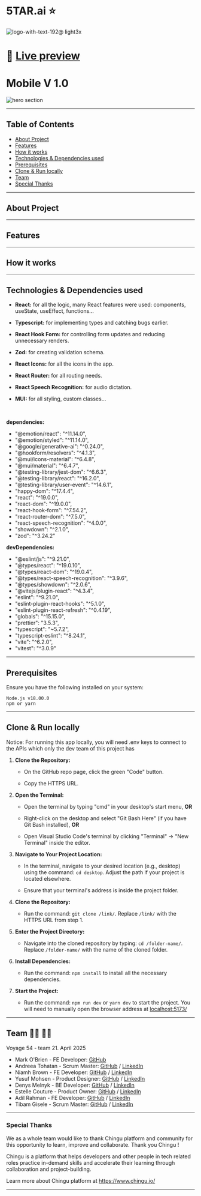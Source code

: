 # 5TAR.ai ⭐
![logo-with-text-192@ light3x](https://github.com/user-attachments/assets/99dcca95-cb5f-4a90-8175-ad835cedfc79)


# 🔗 [Live preview](https://5starai.netlify.app/)

# Mobile V 1.0
![hero section](https://github.com/user-attachments/assets/a983de40-104d-49f6-9ae4-661e9855ccd7)

---

## Table of Contents

- [About Project](#about-project)
- [Features](#features)
- [How it works](#how-it-works)
- [Technologies & Dependencies used](#technologies--dependencies-used)
- [Prerequisites](#prerequisites)
- [Clone & Run locally](#clone--run-locally)
- [Team](#team)
- [Special Thanks](#special-thanks)

---

## About Project

---

## Features

---

## How it works

---

## Technologies & Dependencies used

- **React:** for all the logic, many React features were used: components, useState, useEffect, functions...

- **Typescript:** for implementing types and catching bugs earlier.

- **React Hook Form:** for controlling form updates and reducing unnecessary renders.

- **Zod:** for creating validation schema.

- **React Icons:** for all the icons in the app.

- **React Router:** for all routing needs.

- **React Speech Recognition:** for audio dictation.

- **MUI:** for all styling, custom classes...

<br>

**dependencies:**

- "@emotion/react": "^11.14.0",
- "@emotion/styled": "^11.14.0",
- "@google/generative-ai": "^0.24.0",
- "@hookform/resolvers": "^4.1.3",
- "@mui/icons-material": "^6.4.8",
- "@mui/material": "^6.4.7",
- "@testing-library/jest-dom": "^6.6.3",
- "@testing-library/react": "^16.2.0",
- "@testing-library/user-event": "^14.6.1",
- "happy-dom": "^17.4.4",
- "react": "^19.0.0",
- "react-dom": "^19.0.0",
- "react-hook-form": "^7.54.2",
- "react-router-dom": "^7.5.0",
- "react-speech-recognition": "^4.0.0",
- "showdown": "^2.1.0",
- "zod": "^3.24.2"

**devDependencies:**

- "@eslint/js": "^9.21.0",
- "@types/react": "^19.0.10",
- "@types/react-dom": "^19.0.4",
- "@types/react-speech-recognition": "^3.9.6",
- "@types/showdown": "^2.0.6",
- "@vitejs/plugin-react": "^4.3.4",
- "eslint": "^9.21.0",
- "eslint-plugin-react-hooks": "^5.1.0",
- "eslint-plugin-react-refresh": "^0.4.19",
- "globals": "^15.15.0",
- "prettier": "3.5.3",
- "typescript": "~5.7.2",
- "typescript-eslint": "^8.24.1",
- "vite": "^6.2.0",
- "vitest": "^3.0.9"

---

## Prerequisites

Ensure you have the following installed on your system:

    Node.js v18.00.0
    npm or yarn

---

## Clone & Run locally

Notice: For running this app locally, you will need .env keys to connect to the APIs which only the dev team of this project has

1. **Clone the Repository:**

    - On the GitHub repo page, click the green "Code" button.

    - Copy the HTTPS URL.

2. **Open the Terminal:**

    - Open the terminal by typing "cmd" in your desktop's start menu, **OR**

    - Right-click on the desktop and select "Git Bash Here" (if you have Git Bash installed), **OR**

    - Open Visual Studio Code's terminal by clicking "Terminal" -> "New Terminal" inside the editor.

3. **Navigate to Your Project Location:**

    - In the terminal, navigate to your desired location (e.g., desktop) using the command: `cd desktop`. Adjust the path if your project is located elsewhere.

    - Ensure that your terminal's address is inside the project folder.

4. **Clone the Repository:**

    - Run the command: `git clone /link/`. Replace `/link/` with the HTTPS URL from step 1.

5. **Enter the Project Directory:**

    - Navigate into the cloned repository by typing: `cd /folder-name/`. Replace `/folder-name/` with the name of the cloned folder.

6. **Install Dependencies:**

    - Run the command: `npm install` to install all the necessary dependencies.

7. **Start the Project:**

    - Run the command: `npm run dev` or `yarn dev` to start the project. You will need to manually open the browser address at [localhost:5173/](http://localhost:5173/)

---

## Team 👨‍💻 👨‍💻

Voyage 54 - team 21. April 2025

- Mark O'Brien - FE Developer: [GitHub](https://github.com/thenotoriousob)
- Andreea Tohatan - Scrum Master: [GitHub](https://github.com/Andreea-A-T) / [LinkedIn](https://linkedin.com/in/andreea-anamaria-tohatan/)
- Niamh Brown - FE Developer: [GitHub](https://github.com/NiamhBrown) / [LinkedIn](https://www.linkedin.com/in/niamh-brown1/)
- Yusuf Mohsen - Product Designer: [GitHub](https://github.com/yusufmohsiin) / [LinkedIn](https://www.linkedin.com/in/yusuf-mohsiin/)
- Denys Melnyk - BE Developer: [GitHub](https://github.com/TheDrakl) / [LinkedIn](https://www.linkedin.com/in/denys-melnyk7/)
- Estelle Couture - Product Owner: [GitHub](https://github.com/Escargotte) / [LinkedIn](https://www.linkedin.com/in/estelle-couture-41422b47/)
- Adil Rahman - FE Developer: [GitHub](https://github.com/adil-rahman1) / [LinkedIn](https://www.linkedin.com/in/adil-rahman1/)
- Tibam Gisele - Scrum Master: [GitHub](https://github.com/Gisele-1) / [LinkedIn](https://www.linkedin.com/in/tibam-gisele-684781129)

---

### Special Thanks

We as a whole team would like to thank Chingu platform and community for this opportunity to learn, improve and collaborate. Thank you Chingu !

Chingu is a platform that helps developers and other people in tech related roles practice in-demand skills and accelerate their learning through collaboration and project-building.

Learn more about Chingu platform at https://www.chingu.io/

---
